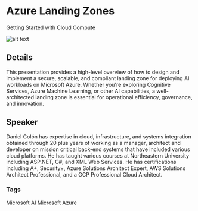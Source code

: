 # Azure Landing Zones
Getting Started with Cloud Compute

![alt text](https://raw.githubusercontent.com/danielecolon/Azure-LandingZones/refs/heads/main/ALZ.png)

## Details
This presentation provides a high-level overview of how to design and implement a secure, scalable, and compliant landing zone for deploying AI workloads on Microsoft Azure. Whether you're exploring Cognitive Services, Azure Machine Learning, or other AI capabilities, a well-architected landing zone is essential for operational efficiency, governance, and innovation.

## Speaker
Daniel Colón has expertise in cloud, infrastructure, and systems integration obtained through 20 plus years of working as a manager, architect and developer on mission critical back-end systems that have included various cloud platforms. He has taught various courses at Northeastern University including ASP.NET, C#, and XML Web Services. He has certifications including A+, Security+, Azure Solutions Architect Expert, AWS Solutions Architect Professional, and a GCP Professional Cloud Architect.

### Tags
Microsoft
AI
Microsoft Azure
